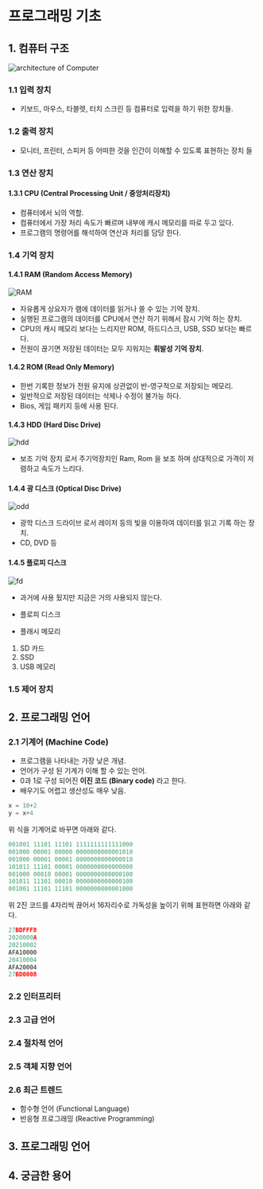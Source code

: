 #  프로그래밍 기초 

## 1. 컴퓨터 구조 

![architecture of Computer](http://cayfer.bilkent.edu.tr/~cayfer/ctp203/arch1.gif)

### 1.1 입력 장치

- 키보드, 마우스, 타블렛, 터치 스크린 등 컴퓨터로 입력을 하기 위한 장치들. 

### 1.2 출력 장치 

- 모니터, 프린터, 스피커 등 어떠한 것을 인간이 이해할 수 있도록 표현하는 장치 들 

### 1.3 연산 장치 

#### 1.3.1 CPU (Central Processing Unit / 중앙처리장치)

- 컴퓨터에서 뇌의 역할. 
- 컴퓨터에서 가장 처리 속도가 빠르며 내부에 캐시 메모리를 따로 두고 있다. 
- 프로그램의 명령어를 해석하여 연산과 처리를 담당 한다. 

### 1.4 기억 장치 

#### 1.4.1 RAM (Random Access Memory)

![RAM](http://www.okpedia.it/data/okpedia/hard-disk.jpg)

- 자유롭게 상요자가 램에 데이터를 읽거나 쓸 수 있는 기억 장치. 
- 실행된 프로그램의 데이터를 CPU에서 연산 하기 위해서 잠시 기억 하는 장치. 
- CPU의 캐시 메모리 보다는 느리지만 ROM, 하드디스크, USB, SSD 보다는 빠르다. 
- 전원이 끊기면 저장된 데이터는 모두 지워지는 **휘발성 기억 장치**. 

#### 1.4.2 ROM (Read Only Memory)

- 한번 기록한 정보가 전원 유지에 상관없이 반-영구적으로 저장되는 메모리. 
- 일반적으로 저장된 데이터는 삭제나 수정이 불가능 하다. 
- Bios, 게임 패키지 등에 사용 된다. 

#### 1.4.3 HDD (Hard Disc Drive)

![hdd](http://www.allwhitebackground.com/images/1/Hard-Disk-13.jpg)

- 보조 기억 장치 로서 주기억장치인 Ram, Rom 을 보조 하며 상대적으로 가격이 저렴하고 속도가 느리다. 

#### 1.4.4 광 디스크  (Optical Disc Drive)

![odd](http://blog.promodirect.com/wp-content/uploads/cds.jpg)

- 광학 디스크 드라이브 로서 레이저 등의 빛을 이용하여 데이터를 읽고 기록 하는 장치. 
- CD, DVD 등 

#### 1.4.5 플로피 디스크 

![fd](https://upload.wikimedia.org/wikipedia/commons/thumb/a/aa/Floppy_disk_2009_G1.jpg/450px-Floppy_disk_2009_G1.jpg)

- 과거에 사용 됬지만 지금은 거의 사용되지 않는다. 

- 플로피 디스크
- 플래시 메모리 
 1. SD 카드
 2. SSD
 3. USB 메모리 

### 1.5 제어 장치 

## 2. 프로그래밍 언어 

### 2.1 기계어 (Machine Code)

- 프로그램을 나타내는 가장 낮은 개념. 
- 언어가 구성 된 기계가 이해 할 수 있는 언어. 
- 0과 1로 구성 되어진 **이진 코드 (Binary code)**  라고 한다.
- 배우기도 어렵고 생산성도 매우 낮음. 

```c++
x = 10+2
y = x+4
```
위 식을 기계어로 바꾸면 아래와 같다. 

```c++
001001 11101 11101 1111111111111000
001000 00001 00000 0000000000001010
001000 00001 00001 0000000000000010
101011 11101 00001 0000000000000000
001000 00010 00001 0000000000000100
101011 11101 00010 0000000000000100
001001 11101 11101 0000000000001000
```

위 2진 코드를 4자리씩 끊어서 16자리수로 가독성을 높이기 위해 표현하면 아래와 같다. 

```c++
27BDFFF8
2020000A
20210002
AFA10000
20410004
AFA20004
27BD0008
```

### 2.2 인터프리터 

### 2.3 고급 언어 

### 2.4 절차적 언어

### 2.5 객체 지향 언어 

### 2.6 최근 트렌드 

- 함수형 언어 (Functional Language)
- 반응형 프로그래밍 (Reactive Programming)

## 3. 프로그래밍 언어 

## 4. 궁금한 용어 
